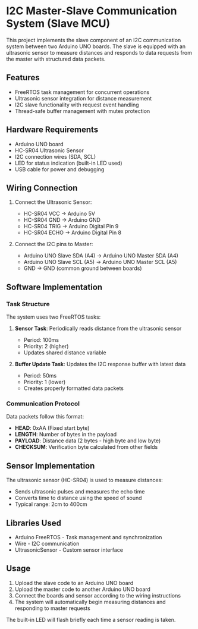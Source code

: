 # I2C Master-Slave Communication System (Slave MCU)

This project implements the slave component of an I2C communication system between two Arduino UNO boards. The slave is equipped with an ultrasonic sensor to measure distances and responds to data requests from the master with structured data packets.

## Features

- FreeRTOS task management for concurrent operations
- Ultrasonic sensor integration for distance measurement
- I2C slave functionality with request event handling
- Thread-safe buffer management with mutex protection

## Hardware Requirements

- Arduino UNO board
- HC-SR04 Ultrasonic Sensor
- I2C connection wires (SDA, SCL)
- LED for status indication (built-in LED used)
- USB cable for power and debugging

## Wiring Connection

1. Connect the Ultrasonic Sensor:
   - HC-SR04 VCC → Arduino 5V
   - HC-SR04 GND → Arduino GND
   - HC-SR04 TRIG → Arduino Digital Pin 9
   - HC-SR04 ECHO → Arduino Digital Pin 8

2. Connect the I2C pins to Master:
   - Arduino UNO Slave SDA (A4) → Arduino UNO Master SDA (A4)
   - Arduino UNO Slave SCL (A5) → Arduino UNO Master SCL (A5)
   - GND → GND (common ground between boards)

## Software Implementation

### Task Structure

The system uses two FreeRTOS tasks:

1. **Sensor Task**: Periodically reads distance from the ultrasonic sensor
   - Period: 100ms
   - Priority: 2 (higher)
   - Updates shared distance variable

2. **Buffer Update Task**: Updates the I2C response buffer with latest data
   - Period: 50ms
   - Priority: 1 (lower)
   - Creates properly formatted data packets

### Communication Protocol

Data packets follow this format:
- **HEAD**: 0xAA (Fixed start byte)
- **LENGTH**: Number of bytes in the payload
- **PAYLOAD**: Distance data (2 bytes - high byte and low byte)
- **CHECKSUM**: Verification byte calculated from other fields

## Sensor Implementation

The ultrasonic sensor (HC-SR04) is used to measure distances:
- Sends ultrasonic pulses and measures the echo time
- Converts time to distance using the speed of sound
- Typical range: 2cm to 400cm

## Libraries Used

- Arduino FreeRTOS - Task management and synchronization
- Wire - I2C communication
- UltrasonicSensor - Custom sensor interface

## Usage

1. Upload the slave code to an Arduino UNO board
2. Upload the master code to another Arduino UNO board
3. Connect the boards and sensor according to the wiring instructions
4. The system will automatically begin measuring distances and responding to master requests

The built-in LED will flash briefly each time a sensor reading is taken.
